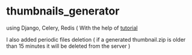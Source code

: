 # thumbnails_generator 

using Django, Celery, Redis ( With the help of [tutorial](https://stackabuse.com/asynchronous-tasks-in-django-with-redis-and-celery/)

I also added periodic files deletion ( if a generated thumbnail.zip is older than 15 minutes it will be deleted from the server )

